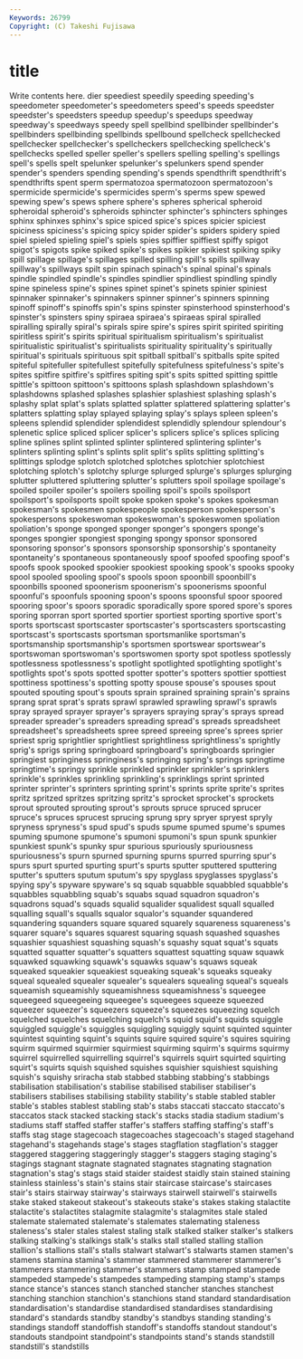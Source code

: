 ```yaml
---
Keywords: 26799 
Copyright: (C) Takeshi Fujisawa
---
```


# title

Write contents here.
dier speediest speedily speeding speeding's speedometer
speedometer's speedometers speed's speeds speedster speedster's speedsters speedup speedup's speedups
speedway speedway's speedways speedy spell spellbind spellbinder spellbinder's spellbinders spellbinding
spellbinds spellbound spellcheck spellchecked spellchecker spellchecker's spellcheckers spellchecking spellcheck's spellchecks
spelled speller speller's spellers spelling spelling's spellings spell's spells spelt
spelunker spelunker's spelunkers spend spender spender's spenders spending spending's spends
spendthrift spendthrift's spendthrifts spent sperm spermatozoa spermatozoon spermatozoon's spermicide spermicide's
spermicides sperm's sperms spew spewed spewing spew's spews sphere sphere's
spheres spherical spheroid spheroidal spheroid's spheroids sphincter sphincter's sphincters sphinges
sphinx sphinxes sphinx's spice spiced spice's spices spicier spiciest spiciness
spiciness's spicing spicy spider spider's spiders spidery spied spiel spieled
spieling spiel's spiels spies spiffier spiffiest spiffy spigot spigot's spigots
spike spiked spike's spikes spikier spikiest spiking spiky spill spillage
spillage's spillages spilled spilling spill's spills spillway spillway's spillways spilt
spin spinach spinach's spinal spinal's spinals spindle spindled spindle's spindles
spindlier spindliest spindling spindly spine spineless spine's spines spinet spinet's
spinets spinier spiniest spinnaker spinnaker's spinnakers spinner spinner's spinners spinning
spinoff spinoff's spinoffs spin's spins spinster spinsterhood spinsterhood's spinster's spinsters
spiny spiraea spiraea's spiraeas spiral spiralled spiralling spirally spiral's spirals
spire spire's spires spirit spirited spiriting spiritless spirit's spirits spiritual
spiritualism spiritualism's spiritualist spiritualistic spiritualist's spiritualists spirituality spirituality's spiritually spiritual's
spirituals spirituous spit spitball spitball's spitballs spite spited spiteful spitefuller
spitefullest spitefully spitefulness spitefulness's spite's spites spitfire spitfire's spitfires spiting
spit's spits spitted spitting spittle spittle's spittoon spittoon's spittoons splash
splashdown splashdown's splashdowns splashed splashes splashier splashiest splashing splash's splashy
splat splat's splats splatted splatter splattered splattering splatter's splatters splatting
splay splayed splaying splay's splays spleen spleen's spleens splendid splendider
splendidest splendidly splendour splendour's splenetic splice spliced splicer splicer's splicers
splice's splices splicing spline splines splint splinted splinter splintered splintering
splinter's splinters splinting splint's splints split split's splits splitting splitting's
splittings splodge splotch splotched splotches splotchier splotchiest splotching splotch's splotchy
splurge splurged splurge's splurges splurging splutter spluttered spluttering splutter's splutters
spoil spoilage spoilage's spoiled spoiler spoiler's spoilers spoiling spoil's spoils
spoilsport spoilsport's spoilsports spoilt spoke spoken spoke's spokes spokesman spokesman's
spokesmen spokespeople spokesperson spokesperson's spokespersons spokeswoman spokeswoman's spokeswomen spoliation spoliation's
sponge sponged sponger sponger's spongers sponge's sponges spongier spongiest sponging
spongy sponsor sponsored sponsoring sponsor's sponsors sponsorship sponsorship's spontaneity spontaneity's
spontaneous spontaneously spoof spoofed spoofing spoof's spoofs spook spooked spookier
spookiest spooking spook's spooks spooky spool spooled spooling spool's spools
spoon spoonbill spoonbill's spoonbills spooned spoonerism spoonerism's spoonerisms spoonful spoonful's
spoonfuls spooning spoon's spoons spoonsful spoor spoored spooring spoor's spoors
sporadic sporadically spore spored spore's spores sporing sporran sport sported
sportier sportiest sporting sportive sport's sports sportscast sportscaster sportscaster's sportscasters
sportscasting sportscast's sportscasts sportsman sportsmanlike sportsman's sportsmanship sportsmanship's sportsmen sportswear
sportswear's sportswoman sportswoman's sportswomen sporty spot spotless spotlessly spotlessness spotlessness's
spotlight spotlighted spotlighting spotlight's spotlights spot's spots spotted spotter spotter's
spotters spottier spottiest spottiness spottiness's spotting spotty spouse spouse's spouses
spout spouted spouting spout's spouts sprain sprained spraining sprain's sprains
sprang sprat sprat's sprats sprawl sprawled sprawling sprawl's sprawls spray
sprayed sprayer sprayer's sprayers spraying spray's sprays spread spreader spreader's
spreaders spreading spread's spreads spreadsheet spreadsheet's spreadsheets spree spreed spreeing
spree's sprees sprier spriest sprig sprightlier sprightliest sprightliness sprightliness's sprightly
sprig's sprigs spring springboard springboard's springboards springier springiest springiness springiness's
springing spring's springs springtime springtime's springy sprinkle sprinkled sprinkler sprinkler's
sprinklers sprinkle's sprinkles sprinkling sprinkling's sprinklings sprint sprinted sprinter sprinter's
sprinters sprinting sprint's sprints sprite sprite's sprites spritz spritzed spritzes
spritzing spritz's sprocket sprocket's sprockets sprout sprouted sprouting sprout's sprouts
spruce spruced sprucer spruce's spruces sprucest sprucing sprung spry spryer
spryest spryly spryness spryness's spud spud's spuds spume spumed spume's
spumes spuming spumone spumone's spumoni spumoni's spun spunk spunkier spunkiest
spunk's spunky spur spurious spuriously spuriousness spuriousness's spurn spurned spurning
spurns spurred spurring spur's spurs spurt spurted spurting spurt's spurts
sputter sputtered sputtering sputter's sputters sputum sputum's spy spyglass spyglasses
spyglass's spying spy's spyware spyware's sq squab squabble squabbled squabble's
squabbles squabbling squab's squabs squad squadron squadron's squadrons squad's squads
squalid squalider squalidest squall squalled squalling squall's squalls squalor squalor's
squander squandered squandering squanders square squared squarely squareness squareness's squarer
square's squares squarest squaring squash squashed squashes squashier squashiest squashing
squash's squashy squat squat's squats squatted squatter squatter's squatters squattest
squatting squaw squawk squawked squawking squawk's squawks squaw's squaws squeak
squeaked squeakier squeakiest squeaking squeak's squeaks squeaky squeal squealed squealer
squealer's squealers squealing squeal's squeals squeamish squeamishly squeamishness squeamishness's squeegee
squeegeed squeegeeing squeegee's squeegees squeeze squeezed squeezer squeezer's squeezers squeeze's
squeezes squeezing squelch squelched squelches squelching squelch's squid squid's squids
squiggle squiggled squiggle's squiggles squiggling squiggly squint squinted squinter squintest
squinting squint's squints squire squired squire's squires squiring squirm squirmed
squirmier squirmiest squirming squirm's squirms squirmy squirrel squirrelled squirrelling squirrel's
squirrels squirt squirted squirting squirt's squirts squish squished squishes squishier
squishiest squishing squish's squishy sriracha stab stabbed stabbing stabbing's stabbings
stabilisation stabilisation's stabilise stabilised stabiliser stabiliser's stabilisers stabilises stabilising stability
stability's stable stabled stabler stable's stables stablest stabling stab's stabs
staccati staccato staccato's staccatos stack stacked stacking stack's stacks stadia
stadium stadium's stadiums staff staffed staffer staffer's staffers staffing staffing's
staff's staffs stag stage stagecoach stagecoaches stagecoach's staged stagehand stagehand's
stagehands stage's stages stagflation stagflation's stagger staggered staggering staggeringly stagger's
staggers staging staging's stagings stagnant stagnate stagnated stagnates stagnating stagnation
stagnation's stag's stags staid staider staidest staidly stain stained staining
stainless stainless's stain's stains stair staircase staircase's staircases stair's stairs
stairway stairway's stairways stairwell stairwell's stairwells stake staked stakeout stakeout's
stakeouts stake's stakes staking stalactite stalactite's stalactites stalagmite stalagmite's stalagmites
stale staled stalemate stalemated stalemate's stalemates stalemating staleness staleness's staler
stales stalest staling stalk stalked stalker stalker's stalkers stalking stalking's
stalkings stalk's stalks stall stalled stalling stallion stallion's stallions stall's
stalls stalwart stalwart's stalwarts stamen stamen's stamens stamina stamina's stammer
stammered stammerer stammerer's stammerers stammering stammer's stammers stamp stamped stampede
stampeded stampede's stampedes stampeding stamping stamp's stamps stance stance's stances
stanch stanched stancher stanches stanchest stanching stanchion stanchion's stanchions stand
standard standardisation standardisation's standardise standardised standardises standardising standard's standards standby
standby's standbys standing standing's standings standoff standoffish standoff's standoffs standout
standout's standouts standpoint standpoint's standpoints stand's stands standstill standstill's standstills
